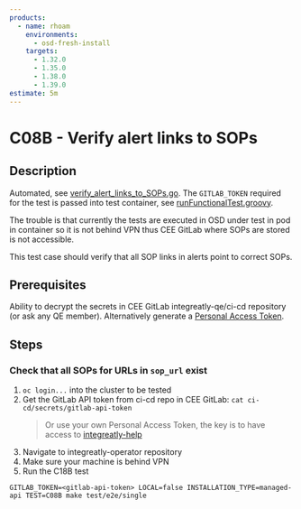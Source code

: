 ```yaml
---
products:
  - name: rhoam
    environments:
      - osd-fresh-install
    targets:
      - 1.32.0
      - 1.35.0
      - 1.38.0
      - 1.39.0
estimate: 5m
---
```


# C08B - Verify alert links to SOPs

## Description

Automated, see [verify_alert_links_to_SOPs.go](https://github.com/integr8ly/integreatly-operator/blob/master/test/common/verify_alert_links_to_SOPs.go). The `GITLAB_TOKEN` required for the test is passed into test container, see [runFunctionalTest.groovy](https://gitlab.cee.redhat.com/integreatly-qe/ci-cd/-/blob/master/vars/runFunctionalTest.groovy#L83).

The trouble is that currently the tests are executed in OSD under test in pod in container so it is not behind VPN thus CEE GitLab where SOPs are stored is not accessible.

This test case should verify that all SOP links in alerts point to correct SOPs.

## Prerequisites

Ability to decrypt the secrets in CEE GitLab integreatly-qe/ci-cd repository (or ask any QE member). Alternatively generate a [Personal Access Token](https://gitlab.cee.redhat.com/-/profile/personal_access_tokens).

## Steps

### Check that all SOPs for URLs in `sop_url` exist

1. `oc login...` into the cluster to be tested
2. Get the GitLab API token from ci-cd repo in CEE GitLab: `cat ci-cd/secrets/gitlab-api-token`
   > Or use your own Personal Access Token, the key is to have access to [integreatly-help](https://gitlab.cee.redhat.com/rhcloudservices/integreatly-help)
3. Navigate to integreatly-operator repository
4. Make sure your machine is behind VPN
5. Run the C18B test

`GITLAB_TOKEN=<gitlab-api-token> LOCAL=false INSTALLATION_TYPE=managed-api TEST=C08B make test/e2e/single`
